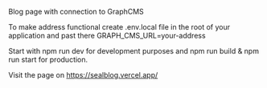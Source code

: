 Blog page with connection to GraphCMS

To make address functional create .env.local file in the root of your application and past there GRAPH_CMS_URL=your-address

Start with npm run dev for development purposes and npm run build & npm run start for production.

Visit the page on https://sealblog.vercel.app/
